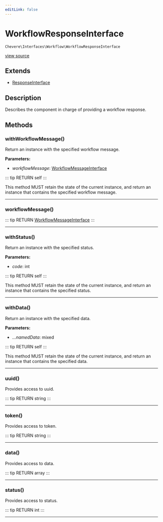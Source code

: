 ```yaml
---
editLink: false
---
```


# WorkflowResponseInterface

`Chevere\Interfaces\Workflow\WorkflowResponseInterface`

[view source](https://github.com/chevere/chevere/blob/master/src/Chevere/Interfaces/Workflow/WorkflowResponseInterface.php)

## Extends

- [ResponseInterface](../Response/ResponseInterface.md)

## Description

Describes the component in charge of providing a workflow response.

## Methods

### withWorkflowMessage()

Return an instance with the specified workflow message.

**Parameters:**

- *workflowMessage*: [WorkflowMessageInterface](./WorkflowMessageInterface.md)

::: tip RETURN
self
:::

This method MUST retain the state of the current instance, and return
an instance that contains the specified workflow message.

---

### workflowMessage()

::: tip RETURN
[WorkflowMessageInterface](./WorkflowMessageInterface.md)
:::

---

### withStatus()

Return an instance with the specified status.

**Parameters:**

- *code*: int

::: tip RETURN
self
:::

This method MUST retain the state of the current instance, and return
an instance that contains the specified status.

---

### withData()

Return an instance with the specified data.

**Parameters:**

- *...namedData*: mixed

::: tip RETURN
self
:::

This method MUST retain the state of the current instance, and return
an instance that contains the specified data.

---

### uuid()

Provides access to uuid.

::: tip RETURN
string
:::

---

### token()

Provides access to token.

::: tip RETURN
string
:::

---

### data()

Provides access to data.

::: tip RETURN
array
:::

---

### status()

Provides access to status.

::: tip RETURN
int
:::

---
